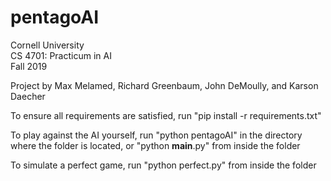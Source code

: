 # pentagoAI
Cornell University  
CS 4701: Practicum in AI  
Fall 2019

Project by Max Melamed, Richard Greenbaum, John DeMoully, and Karson Daecher

To ensure all requirements are satisfied, run "pip install -r requirements.txt"

To play against the AI yourself, run "python pentagoAI" in the directory where
the folder is located, or "python __main__.py" from inside the folder

To simulate a perfect game, run "python perfect.py" from inside the folder
